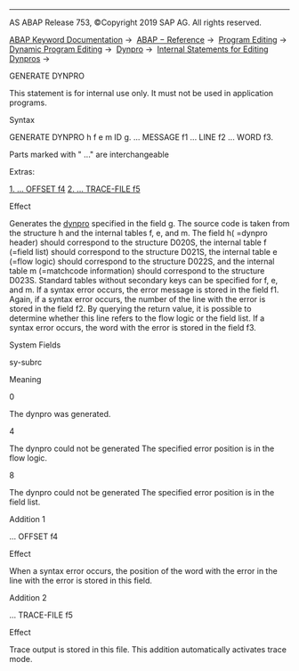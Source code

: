   

* * *

AS ABAP Release 753, ©Copyright 2019 SAP AG. All rights reserved.

[ABAP Keyword Documentation](javascript:call_link\('abenabap.htm'\)) →  [ABAP − Reference](javascript:call_link\('abenabap_reference.htm'\)) →  [Program Editing](javascript:call_link\('abenprogram_editing.htm'\)) →  [Dynamic Program Editing](javascript:call_link\('abenabap_language_dynamic.htm'\)) →  [Dynpro](javascript:call_link\('abenabap_generic_dynpro.htm'\)) →  [Internal Statements for Editing Dynpros](javascript:call_link\('abengeneric_dynpro_internal.htm'\)) → 

GENERATE DYNPRO

This statement is for internal use only.
It must not be used in application programs.

Syntax

GENERATE DYNPRO h f e m ID g.
... MESSAGE f1 ... LINE f2 ... WORD f3.

Parts marked with " ..." are interchangeable

Extras:

[1\. ... OFFSET f4](#!ABAP_ADDITION_1@1@)
[2\. ... TRACE-FILE f5](#!ABAP_ADDITION_2@2@)

Effect

Generates the [dynpro](javascript:call_link\('abendynpro_glosry.htm'\) "Glossary Entry") specified in the field g.
The source code is taken from the structure h and the internal tables f, e, and m. The field h( =dynpro header) should correspond to the structure D020S, the internal table f (=field list) should correspond to the structure D021S, the internal table e (=flow logic) should correspond to the structure D022S, and the internal table m (=matchcode information) should correspond to the structure D023S. Standard tables without secondary keys can be specified for f, e, and m.
If a syntax error occurs, the error message is stored in the field f1.
Again, if a syntax error occurs, the number of the line with the error is stored in the field f2.
By querying the return value, it is possible to determine whether this line refers to the flow logic or the field list.
If a syntax error occurs, the word with the error is stored in the field f3.

System Fields

sy-subrc

Meaning

0

The dynpro was generated.

4

The dynpro could not be generated The specified error position is in the flow logic.

8

The dynpro could not be generated The specified error position is in the field list.

Addition 1

... OFFSET f4

Effect

When a syntax error occurs, the position of the word with the error in the line with the error is stored in this field.

Addition 2

... TRACE-FILE f5

Effect

Trace output is stored in this file. This addition automatically activates trace mode.